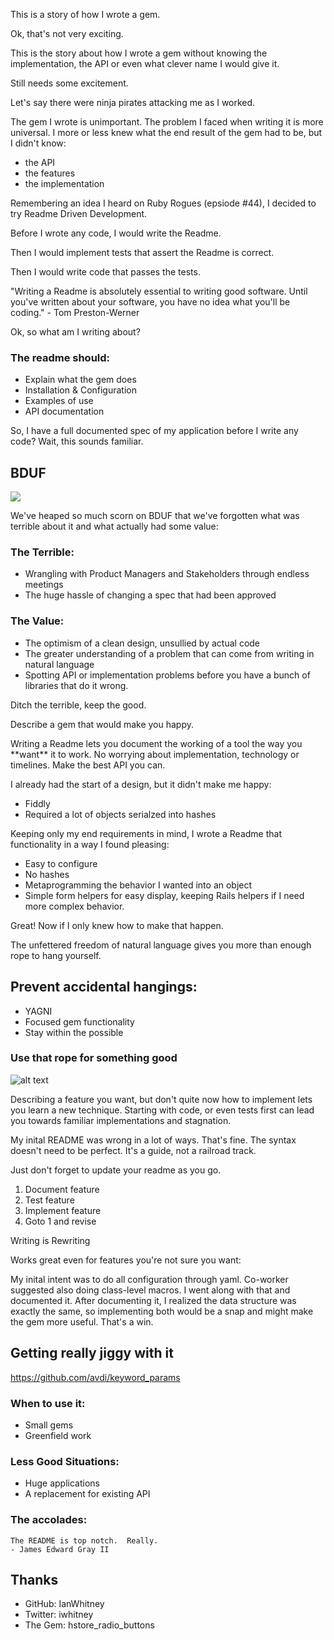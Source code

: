 This is a story of how I wrote a gem.


Ok, that's not very exciting.


This is the story about how I wrote a gem without knowing the
implementation, the API or even what clever name I would give it.


Still needs some excitement.


Let's say there were ninja pirates attacking me as I worked.


The gem I wrote is unimportant. The problem I faced when writing it is
more universal. I more or less knew what the end result of the gem had
to be, but I didn't know:


- the API
- the features
- the implementation


Remembering an idea I heard on Ruby Rogues (epsiode #44), I decided to
try Readme Driven Development. 


Before I wrote any code, I would write the Readme. 


Then I would implement tests that assert the Readme is
correct. 


Then I would write code that passes the tests.


"Writing a Readme is absolutely essential to writing good software. Until you've written about your software, you have no idea what you'll be coding." - Tom Preston-Werner


Ok, so what am I writing about?


### The readme should:
  - Explain what the gem does
  - Installation & Configuration
  - Examples of use
  - API documentation


So, I have a full documented spec of my application before I write any
code? Wait, this sounds familiar.


## BDUF
<img src="http://images-mediawiki-sites.thefullwiki.org/09/3/1/6/40424692559461574.png">


We've heaped so much scorn on BDUF that we've forgotten what was
terrible about it and what actually had some value:


### The Terrible:
  - Wrangling with Product Managers and Stakeholders through endless
    meetings
  - The huge hassle of changing a spec that had been approved


### The Value:
  - The optimism of a clean design, unsullied by actual code
  - The greater understanding of a problem that can come from writing in
    natural language
  - Spotting API or implementation problems before you have a bunch of
    libraries that do it wrong.


Ditch the terrible, keep the good. 


Describe a gem that would make you happy.
<aside class='notes'>Writing a Readme lets you document the working of a tool the way you **want** it to work. No
worrying about implementation, technology or timelines. Make the best
API you can.</aside>


I already had the start of a design, but it didn't make me happy:

  - Fiddly
  - Required a lot of objects serialzed into hashes


Keeping only my end requirements in mind, I wrote a Readme that
functionality in a way I found pleasing:

  - Easy to configure
  - No hashes
  - Metaprogramming the behavior I wanted into an object
  - Simple form helpers for easy display, keeping Rails helpers if I need more complex behavior.


Great! Now if I only knew how to make that happen.


The unfettered freedom of natural language gives you more than enough rope to hang yourself.


## Prevent accidental hangings:
  * YAGNI
  * Focused gem functionality
  * Stay within the possible


### Use that rope for something good


![alt text](http://www.backachersranch.com/images/girl_with_lasso.png "Title")
<aside class='notes'>Describing a feature you want, but don't quite now
how to implement lets you learn a new technique. Starting with code, or
even tests first can lead you towards familiar implementations and
stagnation.</aside>


My inital README was wrong in a lot of ways. That's fine. The syntax
doesn't need to be perfect. It's a guide, not a railroad track.


Just don't forget to update your readme as you go.


  1. Document feature
  2. Test feature
  3. Implement feature
  4. Goto 1 and revise


Writing is Rewriting


Works great even for features you're not sure you want:
<aside class='notes'>My inital intent was to do all configuration through yaml. Co-worker
suggested also doing class-level macros. I went along with that and
documented it. After documenting it, I realized the data structure was
exactly the same, so implementing both would be a snap and might make
the gem more useful. That's a win.</aside>


## Getting really jiggy with it
https://github.com/avdi/keyword_params


### When to use it:
  - Small gems
  - Greenfield work


### Less Good Situations:
  - Huge applications
  - A replacement for existing API


### The accolades:
    The README is top notch.  Really.  
    - James Edward Gray II


## Thanks
  - GitHub: IanWhitney
  - Twitter: iwhitney
  - The Gem: hstore_radio_buttons
